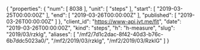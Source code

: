 {
  "properties": {
    "num": [
      8038
    ],
    "unit": [
      "steps"
    ],
    "start": [
      "2019-03-25T00:00:00Z"
    ],
    "end": [
      "2019-03-26T00:00:00Z"
    ],
    "published": [
      "2019-03-26T00:00:00Z"
    ]
  },
  "client_id": "https://www-api.jvt.me/fit",
  "date": "2019-03-26T00:00:00Z",
  "kind": "steps",
  "h": "h-measure",
  "slug": "2019/03/rzklg",
  "aliases": [
    "/mf2/7d1c2dac-8f42-40d3-b76c-6b7ddc5023a0/",
    "/mf2/2019/03/rzklg",
    "/mf2/2019/03/RzklG"
  ]
}
